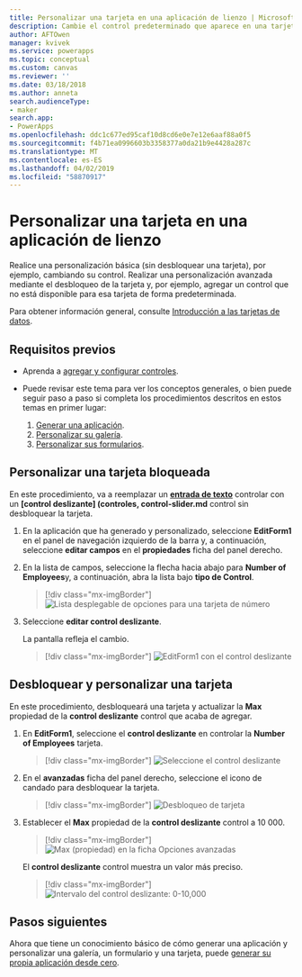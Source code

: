 ```yaml
---
title: Personalizar una tarjeta en una aplicación de lienzo | Microsoft Docs
description: Cambie el control predeterminado que aparece en una tarjeta de detalles o edición de formulario en una aplicación de lienzo
author: AFTOwen
manager: kvivek
ms.service: powerapps
ms.topic: conceptual
ms.custom: canvas
ms.reviewer: ''
ms.date: 03/18/2018
ms.author: anneta
search.audienceType:
- maker
search.app:
- PowerApps
ms.openlocfilehash: ddc1c677ed95caf10d8cd6e0e7e12e6aaf88a0f5
ms.sourcegitcommit: f4b71ea0996603b3358377a0da21b9e4428a287c
ms.translationtype: MT
ms.contentlocale: es-ES
ms.lasthandoff: 04/02/2019
ms.locfileid: "58870917"
---
```

# <a name="customize-a-card-in-a-canvas-app"></a>Personalizar una tarjeta en una aplicación de lienzo

Realice una personalización básica (sin desbloquear una tarjeta), por ejemplo, cambiando su control. Realizar una personalización avanzada mediante el desbloqueo de la tarjeta y, por ejemplo, agregar un control que no está disponible para esa tarjeta de forma predeterminada.

Para obtener información general, consulte [Introducción a las tarjetas de datos](working-with-cards.md).

## <a name="prerequisites"></a>Requisitos previos

- Aprenda a [agregar y configurar controles](add-configure-controls.md).
- Puede revisar este tema para ver los conceptos generales, o bien puede seguir paso a paso si completa los procedimientos descritos en estos temas en primer lugar:

    1. [Generar una aplicación](data-platform-create-app.md).
    1. [Personalizar su galería](customize-layout-sharepoint.md).
    1. [Personalizar sus formularios](customize-forms-sharepoint.md).

## <a name="customize-a-locked-card"></a>Personalizar una tarjeta bloqueada

En este procedimiento, va a reemplazar un **[entrada de texto](controls/control-text-input.md)** controlar con un **[control deslizante] (controles, control-slider.md** control sin desbloquear la tarjeta.

1. En la aplicación que ha generado y personalizado, seleccione **EditForm1** en el panel de navegación izquierdo de la barra y, a continuación, seleccione **editar campos** en el **propiedades** ficha del panel derecho.

1. En la lista de campos, seleccione la flecha hacia abajo para **Number of Employees**y, a continuación, abra la lista bajo **tipo de Control**.

    > [!div class="mx-imgBorder"]
    > ![Lista desplegable de opciones para una tarjeta de número](./media/customize-card/card-selector.png)

1. Seleccione **editar control deslizante**.

    La pantalla refleja el cambio.

    > [!div class="mx-imgBorder"]
    > ![EditForm1 con el control deslizante](./media/customize-card/add-slider.png)

## <a name="unlock-and-customize-a-card"></a>Desbloquear y personalizar una tarjeta

En este procedimiento, desbloqueará una tarjeta y actualizar la **Max** propiedad de la **control deslizante** control que acaba de agregar.

1. En **EditForm1**, seleccione el **control deslizante** en controlar la **Number of Employees** tarjeta.

    > [!div class="mx-imgBorder"]
    > ![Seleccione el control deslizante](./media/customize-card/select-slider.png)

1. En el **avanzadas** ficha del panel derecho, seleccione el icono de candado para desbloquear la tarjeta.

    > [!div class="mx-imgBorder"]
    > ![Desbloqueo de tarjeta](./media/customize-card/lock-icon.png)

1. Establecer el **Max** propiedad de la **control deslizante** control a 10 000.

    > [!div class="mx-imgBorder"]
    > ![Max (propiedad) en la ficha Opciones avanzadas](./media/customize-card/max-property.png)

    El **control deslizante** control muestra un valor más preciso.

    > [!div class="mx-imgBorder"]
    > ![Intervalo del control deslizante: 0-10,000](./media/customize-card/final-slider.png)

## <a name="next-steps"></a>Pasos siguientes

Ahora que tiene un conocimiento básico de cómo generar una aplicación y personalizar una galería, un formulario y una tarjeta, puede [generar su propia aplicación desde cero](data-platform-create-app-scratch.md).